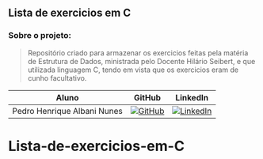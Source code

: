 
## Lista de exercicios em C

### Sobre o projeto:
> Repositório criado para armazenar os exercicios feitas pela matéria de Estrutura de Dados, ministrada pelo Docente Hilário Seibert, e que utilizada linguagem C, tendo em vista que os exercicios eram de cunho facultativo.

Aluno | GitHub | LinkedIn
:-----------------------:| :--------------: | :------------:
Pedro Henrique Albani Nunes | [![GitHub](https://img.shields.io/badge/github-black?style=for-the-badge&logo=github)](https://github.com/PedroAlbaniNunes) | [![LinkedIn](https://img.shields.io/badge/linkedin-blue?style=for-the-badge&logo=linkedin)](https://www.linkedin.com/in/pedro-henrique-albani-nunes-33a729270/)
# Lista-de-exercicios-em-C
